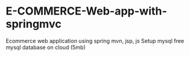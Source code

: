 # E-COMMERCE-Web-app-with-springmvc
Ecommerce web application using spring mvn, jsp, js
Setup mysql free mysql database on cloud (5mb)

